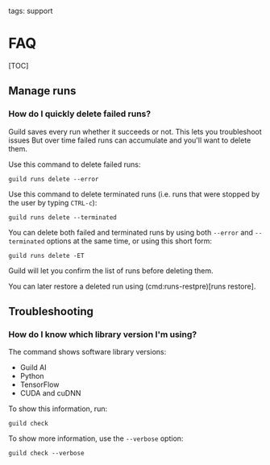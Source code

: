 tags: support

# FAQ

[TOC]

## Manage runs

### How do I quickly delete failed runs?

Guild saves every run whether it succeeds or not. This lets you
troubleshoot issues But over time failed runs can accumulate and
you'll want to delete them.

Use this command to delete failed runs:

``` command
guild runs delete --error
```

Use this command to delete terminated runs (i.e. runs that were
stopped by the user by typing `CTRL-c`):

``` command
guild runs delete --terminated
```

You can delete both failed and terminated runs by using both
``--error`` and ``--terminated`` options at the same time, or using
this short form:

``` command
guild runs delete -ET
```

Guild will let you confirm the list of runs before deleting them.

You can later restore a deleted run using (cmd:runs-restpre)[runs
restore].

## Troubleshooting

### How do I know which library version I'm using?

The [](cmd:check) command shows software library versions:

- Guild AI
- Python
- TensorFlow
- CUDA and cuDNN

To show this information, run:

``` command
guild check
```

To show more information, use the ``--verbose`` option:

``` command
guild check --verbose
```

